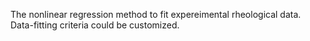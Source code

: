The nonlinear regression method to fit expereimental rheological data.
Data-fitting criteria could be customized.
